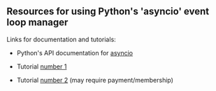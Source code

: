 
## Resources for using Python's 'asyncio' event loop manager

Links for documentation and tutorials:

- Python's API documentation for [asyncio](https://docs.python.org/3/library/asyncio-eventloop.html)

- Tutorial [number 1](https://tutorialedge.net/python/concurrency/asyncio-event-loops-tutorial/)

- Tutorial [number 2](https://realpython.com/lessons/asyncio-event-loop/) (may require payment/membership)

